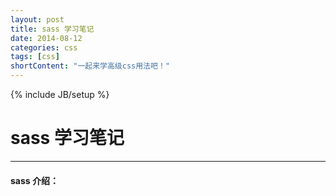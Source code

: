 ```yaml
---
layout: post
title: sass 学习笔记
date: 2014-08-12
categories: css
tags: [css]
shortContent: "一起来学高级css用法吧！"
---
```

{% include JB/setup %}
# sass 学习笔记
---

#### sass 介绍：

<!--break-->
